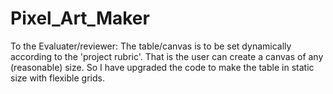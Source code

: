 # Pixel_Art_Maker
To the Evaluater/reviewer:
The table/canvas is to be set dynamically according to the 'project rubric'. That is the user can create a canvas of any (reasonable) size. So I have upgraded the code to make the table in static size with flexible grids. 
